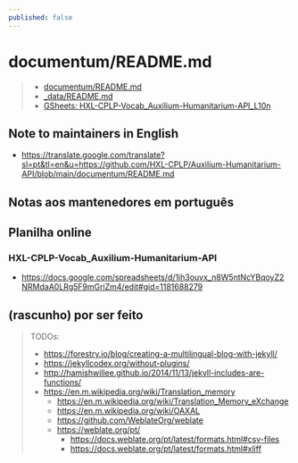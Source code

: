 ```yaml
---
published: false
---
```


# documentum/README.md

> - [documentum/README.md](documentum/README.md)
> - [_data/README.md](_data/README.md)
> - [GSheets: HXL-CPLP-Vocab_Auxilium-Humanitarium-API_L10n](https://docs.google.com/spreadsheets/d/1ih3ouvx_n8W5ntNcYBqoyZ2NRMdaA0LRg5F9mGriZm4/edit#gid=1181688279)

## Note to maintainers in English

- <https://translate.google.com/translate?sl=pt&tl=en&u=https://github.com/HXL-CPLP/Auxilium-Humanitarium-API/blob/main/documentum/README.md>

## Notas aos mantenedores em português

## Planilha online
### HXL-CPLP-Vocab_Auxilium-Humanitarium-API
- <https://docs.google.com/spreadsheets/d/1ih3ouvx_n8W5ntNcYBqoyZ2NRMdaA0LRg5F9mGriZm4/edit#gid=1181688279>

## (rascunho) por ser feito

> TODOs:
> - https://forestry.io/blog/creating-a-multilingual-blog-with-jekyll/
> - https://jekyllcodex.org/without-plugins/
> - http://hamishwillee.github.io/2014/11/13/jekyll-includes-are-functions/
> - https://en.m.wikipedia.org/wiki/Translation_memory
>   - https://en.m.wikipedia.org/wiki/Translation_Memory_eXchange
>   - https://en.m.wikipedia.org/wiki/OAXAL
>   - https://github.com/WeblateOrg/weblate
>   - https://weblate.org/pt/
>     - https://docs.weblate.org/pt/latest/formats.html#csv-files
>     - https://docs.weblate.org/pt/latest/formats.html#xliff

<!--
## Extensões e plugins
### VSCode

- `ext install neilding.language-liquid`
  - https://github.com/GingerBear/vscode-liquid
  - https://marketplace.visualstudio.com/items?itemName=neilding.language-liquid
  - https://github.com/siteleaf/liquid-syntax-mode
  - https://marketplace.visualstudio.com/items?itemName=neilding.language-liquid
-->